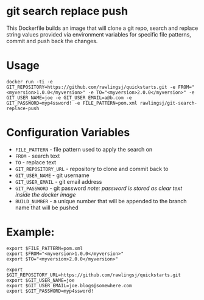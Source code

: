 # git search replace push

This Dockerfile builds an image that will clone a git repo, search and replace string values provided via environment variables for specific file patterns, commit and push back the changes.

# Usage

```
docker run -ti -e GIT_REPOSITORY=https://github.com/rawlingsj/quickstarts.git -e FROM="<myversion>1.0.0</myversion>" -e TO="<myversion>2.0.0</myversion>" -e GIT_USER_NAME=joe -e GIT_USER_EMAIL=a@b.com -e GIT_PASSWORD=myp4ssword! -e FILE_PATTERN=pom.xml rawlingsj/git-search-replace-push
```

# Configuration Variables

- `FILE_PATTERN` - file pattern used to apply the search on
- `FROM` - search text
- `TO` - replace text
- `GIT_REPOSITORY_URL` - repository to clone and commit back to
- `GIT_USER_NAME` - git username
- `GIT_USER_EMAIL` - git email address
- `GIT_PASSWORD` - git password _note: password is stored as clear text inside the docker image_
- `BUILD_NUMBER` - a unique number that will be appended to the branch name that will be pushed
# Example:

```
export $FILE_PATTERN=pom.xml
export $FROM="<myversion>1.0.0</myversion>"
export $TO="<myversion>2.0.0</myversion>"

export $GIT_REPOSITORY_URL=https://github.com/rawlingsj/quickstarts.git
export $GIT_USER_NAME=joe
export $GIT_USER_EMAIL=joe.blogs@somewhere.com
export $GIT_PASSWORD=myp4ssword!
```
